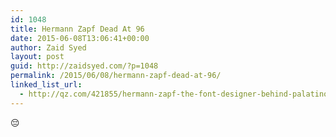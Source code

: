 ```yaml
---
id: 1048
title: Hermann Zapf Dead At 96
date: 2015-06-08T13:06:41+00:00
author: Zaid Syed
layout: post
guid: http://zaidsyed.com/?p=1048
permalink: /2015/06/08/hermann-zapf-dead-at-96/
linked_list_url:
  - http://qz.com/421855/hermann-zapf-the-font-designer-behind-palatino-and-zapf-dingbats-has-died-at-96/
---
```

&#x1f614;